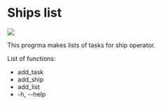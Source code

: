 # Ships list
<a href="https://codeclimate.com/github/VitaliyTomchyk/shipslist/maintainability"><img src="https://api.codeclimate.com/v1/badges/8c3645ee5c849170cc62/maintainability" /></a>

This progrma makes lists of tasks for ship operator.

List of functions:
<ul>
 <li>add_task</li>
 <li>add_ship</li>
 <li>add_list</li>
 <li>-h, --help</li>         
</ul>